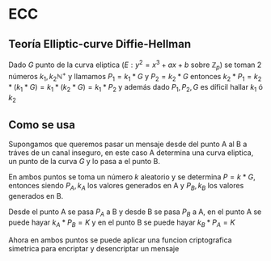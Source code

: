 # ECC
## Teoría Elliptic-curve Diffie-Hellman
Dado $G$ punto de la curva eliptica ($E: y^{2}=x^{3}+ax+b$ sobre $\mathbb{Z}_p$) se toman 2 números $k_1,k_2\mathbb{N}^+$ y llamamos $P_1=k_1*G$ y $P_2=k_2*G$ entonces $k_2*P_1=k_2*(k_1*G)=k_1*(k_2*G)=k_1*P_2$ y además dado $P_1,P_2,G$ es díficil hallar $k_1$ ó $k_2$


## Como se usa
Supongamos que queremos pasar un mensaje desde del punto A al B a tráves de un canal inseguro, en este caso A determina una curva eliptica, un punto de la curva $G$ y lo pasa a el punto B. 

En ambos puntos se toma un número $k$ aleatorio y se determina $P=k*G$, entonces siendo $P_A,k_A$ los valores generados en A y $P_B,k_B$ los valores generados en B.

Desde el punto A se pasa $P_A$ a B y desde B se pasa $P_B$ a A, en el punto A se puede hayar $k_A*P_B=K$ y en el punto B se puede hayar $k_B*P_A=K$

Ahora en ambos puntos se puede aplicar una funcion criptografica simetrica para encriptar y desencriptar un mensaje

